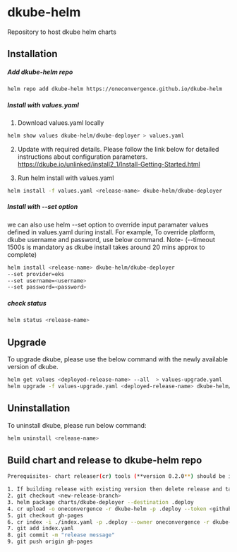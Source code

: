 # dkube-helm
Repository to host dkube helm charts

## Installation
##### Add dkube-helm repo
```bash
helm repo add dkube-helm https://oneconvergence.github.io/dkube-helm
```
##### Install with values.yaml
1. Download values.yaml locally
```bash
helm show values dkube-helm/dkube-deployer > values.yaml
```
2. Update with required details. Please follow the link below for detailed instructions about configuration parameters.
https://dkube.io/unlinked/install2_1/Install-Getting-Started.html

3. Run helm install with values.yaml
```bash
helm install -f values.yaml <release-name> dkube-helm/dkube-deployer
```	

##### Install with --set option
we can also use helm --set option to override input paramater values defined in values.yaml during install.
For example, To override platform, dkube username and password, use below command.
Note- (--timeout 1500s is mandatory as dkube install takes around 20 mins approx to complete)
```bash
helm install <release-name> dkube-helm/dkube-deployer
--set provider=eks
--set username=<username>
--set password=<password>
```

##### check status
```bash
helm status <release-name>
```

## Upgrade
To upgrade dkube, please use the below command with the newly available version of dkube.
```bash
helm get values <deployed-release-name> --all  > values-upgrade.yaml
helm upgrade -f values-upgrade.yaml <deployed-release-name> dkube-helm/dkube-deployer --set version=<vew-dkube-version> --timeout 1500s
```

## Uninstallation
To uninstall dkube, please run below command:
```bash
helm uninstall <release-name>
```

## Build chart and release to dkube-helm repo
```bash
Prerequisites- chart releaser(cr) tools (**version 0.2.0**) should be installed.

1. If building release with existing version then delete release and tag from github first.
2. git checkout <new-release-branch>
3. helm package charts/dkube-deployer --destination .deploy
4. cr upload -o oneconvergence -r dkube-helm -p .deploy --token <github-token>
5. git checkout gh-pages
6. cr index -i ./index.yaml -p .deploy --owner oneconvergence -r dkube-helm -c https://oneconvergence.github.io/dkube-helm
7. git add index.yaml
8. git commit -m "release message"
9. git push origin gh-pages
```
